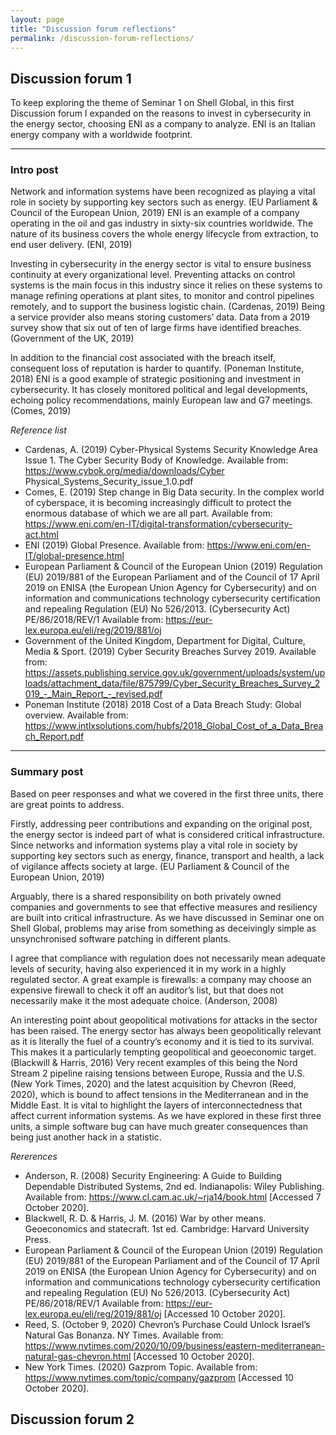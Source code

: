 ```yaml
---
layout: page
title: "Discussion forum reflections"
permalink: /discussion-forum-reflections/
---
```


## Discussion forum 1

To keep exploring the theme of Seminar 1 on Shell Global, in this first Discussion forum I expanded on the reasons to invest in cybersecurity in the energy sector, choosing ENI as a company to analyze. ENI is an Italian energy company with a worldwide footprint. 

---------------------------------------------------------------------------------------------------------------------------------------------------------------------------------

### Intro post 

Network and information systems have been recognized as playing a vital role in society by supporting key sectors such as energy. (EU Parliament & Council of the European Union, 2019) ENI is an example of a company operating in the oil and gas industry in sixty-six countries worldwide. The nature of its business covers the whole energy lifecycle from extraction, to end user delivery. (ENI, 2019)

Investing in cybersecurity in the energy sector is vital to ensure business continuity at every organizational level. Preventing attacks on control systems is the main focus in this industry since it relies on these systems to manage refining operations at plant sites, to monitor and control pipelines remotely, and to support the business logistic chain. (Cardenas, 2019) Being a service provider also means storing customers’ data. Data from a 2019 survey show that six out of ten of large firms have identified breaches. (Government of the UK, 2019)

In addition to the financial cost associated with the breach itself, consequent loss of reputation is harder to quantify. (Poneman Institute, 2018)
ENI is a good example of strategic positioning and investment in cybersecurity. It has closely monitored political and legal developments, echoing policy recommendations, mainly European law and G7 meetings. (Comes, 2019)

 
*Reference list*
* Cardenas, A. (2019) Cyber-Physical Systems Security Knowledge Area Issue 1. The Cyber Security Body of Knowledge. Available from: https://www.cybok.org/media/downloads/Cyber Physical_Systems_Security_issue_1.0.pdf 
* Comes, E. (2019) Step change in Big Data security. In the complex world of cyberspace, it is becoming increasingly difficult to protect the enormous database of which we are all part. Available from: https://www.eni.com/en-IT/digital-transformation/cybersecurity-act.html 
* ENI (2019) Global Presence. Available from: https://www.eni.com/en-IT/global-presence.html 
* European Parliament & Council of the European Union (2019) Regulation (EU) 2019/881 of the European Parliament and of the Council of 17 April 2019 on ENISA (the European Union Agency for Cybersecurity) and on information and communications technology cybersecurity certification and repealing Regulation (EU) No 526/2013. (Cybersecurity Act) PE/86/2018/REV/1 Available from: https://eur-lex.europa.eu/eli/reg/2019/881/oj 
* Government of the United Kingdom, Department for Digital, Culture, Media & Sport. (2019) Cyber Security Breaches Survey 2019. Available from: https://assets.publishing.service.gov.uk/government/uploads/system/uploads/attachment_data/file/875799/Cyber_Security_Breaches_Survey_2019_-_Main_Report_-_revised.pdf 
* Poneman Institute (2018) 2018 Cost of a Data Breach Study: Global overview. Available from: https://www.intlxsolutions.com/hubfs/2018_Global_Cost_of_a_Data_Breach_Report.pdf 

---------------------------------------------------------------------------------------------------------------------------------------------------------------------------------

### Summary post 

Based on peer responses and what we covered in the first three units, there are great points to address.

Firstly, addressing peer contributions and expanding on the original post, the energy sector is indeed part of what is considered critical infrastructure. Since networks and information systems play a vital role in society by supporting key sectors such as energy, finance, transport and health, a lack of vigilance affects society at large. (EU Parliament & Council of the European Union, 2019)

Arguably, there is a shared responsibility on both privately owned companies and governments to see that effective measures and resiliency are built into critical infrastructure. As we have discussed in Seminar one on Shell Global, problems may arise from something as deceivingly simple as unsynchronised software patching in different plants.

I agree that compliance with regulation does not necessarily mean adequate levels of security, having also experienced it in my work in a highly regulated sector. A great example is firewalls: a company may choose an expensive firewall to check it off an auditor’s list, but that does not necessarily make it the most adequate choice. (Anderson, 2008)

An interesting point about geopolitical motivations for attacks in the sector has been raised. The energy sector has always been geopolitically relevant as it is literally the fuel of a country’s economy and it is tied to its survival. This makes it a particularly tempting geopolitical and geoeconomic target. (Blackwill & Harris, 2016) Very recent examples of this being the Nord Stream 2 pipeline raising tensions between Europe, Russia and the U.S. (New York Times, 2020) and the latest acquisition by Chevron (Reed, 2020), which is bound to affect tensions in the Mediterranean and in the Middle East.
It is vital to highlight the layers of interconnectedness that affect current information systems. As we have explored in these first three units, a simple software bug can have much greater consequences than being just another hack in a statistic.

*Rererences*
* Anderson, R. (2008) Security Engineering: A Guide to Building Dependable Distributed Systems, 2nd ed. Indianapolis: Wiley Publishing. Available from: https://www.cl.cam.ac.uk/~rja14/book.html [Accessed 7 October 2020].
* Blackwell, R. D. & Harris, J. M. (2016) War by other means. Geoeconomics and statecraft. 1st ed. Cambridge: Harvard University Press.
* European Parliament & Council of the European Union (2019) Regulation (EU) 2019/881 of the European Parliament and of the Council of 17 April 2019 on ENISA (the European Union Agency for Cybersecurity) and on information and communications technology cybersecurity certification and repealing Regulation (EU) No 526/2013. (Cybersecurity Act) PE/86/2018/REV/1 Available from: https://eur-lex.europa.eu/eli/reg/2019/881/oj [Accessed 10 October 2020].
* Reed, S. (October 9, 2020) Chevron’s Purchase Could Unlock Israel’s Natural Gas Bonanza. NY Times. Available from: https://www.nytimes.com/2020/10/09/business/eastern-mediterranean-natural-gas-chevron.html [Accessed 10 October 2020].
* New York Times. (2020) Gazprom Topic. Available from: https://www.nytimes.com/topic/company/gazprom [Accessed 10 October 2020].


## Discussion forum 2



